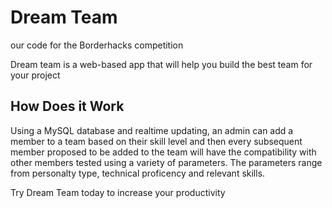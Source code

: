 # Dream Team
our code for the Borderhacks competition 

Dream team is a web-based app that will help you build the best team for your project

## How Does it Work

Using a MySQL database and realtime updating, an admin can add a member to a team based on their skill level and then every subsequent member proposed to be added to the team will have the compatibility with other
members tested using a variety of parameters. The parameters range from personalty type, technical proficency and relevant skills.

Try Dream Team today to increase your productivity
